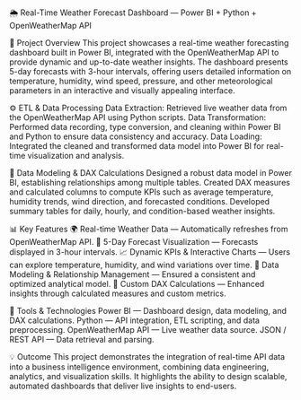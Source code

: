 🌦️ Real-Time Weather Forecast Dashboard — Power BI + Python + OpenWeatherMap API

📘 Project Overview
This project showcases a real-time weather forecasting dashboard built in Power BI, integrated with the OpenWeatherMap API to provide dynamic and up-to-date weather insights. The dashboard presents 5-day forecasts with 3-hour intervals, offering users detailed information on temperature, humidity, wind speed, pressure, and other meteorological parameters in an interactive and visually appealing interface.

⚙️ ETL & Data Processing
Data Extraction: Retrieved live weather data from the OpenWeatherMap API using Python scripts.
Data Transformation: Performed data recording, type conversion, and cleaning within Power BI and Python to ensure data consistency and accuracy.
Data Loading: Integrated the cleaned and transformed data model into Power BI for real-time visualization and analysis.

🧠 Data Modeling & DAX Calculations
Designed a robust data model in Power BI, establishing relationships among multiple tables.
Created DAX measures and calculated columns to compute KPIs such as average temperature, humidity trends, wind direction, and forecasted conditions.
Developed summary tables for daily, hourly, and condition-based weather insights.

📊 Key Features
🌍 Real-time Weather Data — Automatically refreshes from OpenWeatherMap API.
📅 5-Day Forecast Visualization — Forecasts displayed in 3-hour intervals.
📈 Dynamic KPIs & Interactive Charts — Users can explore temperature, humidity, and wind variations over time.
🧩 Data Modeling & Relationship Management — Ensured a consistent and optimized analytical model.
🧮 Custom DAX Calculations — Enhanced insights through calculated measures and custom metrics.

🧰 Tools & Technologies
Power BI — Dashboard design, data modeling, and DAX calculations.
Python — API integration, ETL scripting, and data preprocessing.
OpenWeatherMap API — Live weather data source.
JSON / REST API — Data retrieval and parsing.

💡 Outcome
This project demonstrates the integration of real-time API data into a business intelligence environment, combining data engineering, analytics, and visualization skills. It highlights the ability to design scalable, automated dashboards that deliver live insights to end-users.
